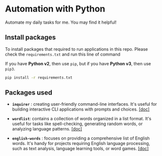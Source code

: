 # Automation with Python

Automate my daily tasks for me. You may find it helpful!

## Install packages

To install packages that required to run applications in this repo. Please check the `requirements.txt` and run this line of command

If you have **Python v2**, then use `pip`, but if you have **Python v3**, then use `pip3`.

```bash
pip install -r requirements.txt
```

## Packages used

- **`inquirer`** : creating user-friendly command-line interfaces.
It's useful for building interactive CLI applications with prompts and choices. [[doc]](https://pypi.org/project/inquirer/)


- **`wordlist`**: contains a collection of words organized in a list format. 
It's useful for tasks like spell-checking, generating random words, or analyzing language patterns. [[doc]](https://pypi.org/project/wordlist/)


- **`english-words`** : focuses on providing a comprehensive list of English words.
It's handy for projects requiring English language processing, such as text analysis, language learning tools, or word games. [[doc]](https://pypi.org/project/english-words/)
